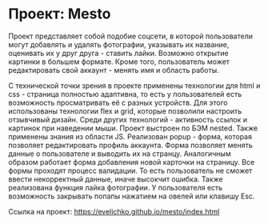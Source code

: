 # Проект: Mesto
Проект представляет собой подобие соцсети, в которой пользователи могут добавлять и удалять фотографии, указывать их название, оценивать их у друг друга - ставить лайки. Возможно открытие картинки в большем формате. Кроме того, пользователь может редактировать свой аккаунт - менять имя и область работы.

С технической точки зрения в проекте применены технологии для html и css - страница полностью адаптивна, то есть у пользователей есть возможность просматривать её с разных устройств. Для этого использованы технологии flex и grid, которые позволили настроить отзывчивый дизайн. Среди других технологий - активность ссылок и картинок при наведении мыши. Проект выстроен по БЭМ nested. Также применены знания из области JS. Реализован popup - форма, которая позволяет редактировать профиль аккаунта. Форма позволяет менять данные о пользователе и выводить их на странцу. Аналогичным образом работает форма добавления новой карточки на страницу. Все формы проходят процесс валидации. То есть пользователь не сможет ввести некорректный данные, иначе высокчит ошибка. Также реализована функция лайка фотографии. У пользователя есть возможность закрывать попапы нажатием на овелей или клавишу Esc.

Ссылка на проект: https://evelichko.github.io/mesto/index.html

